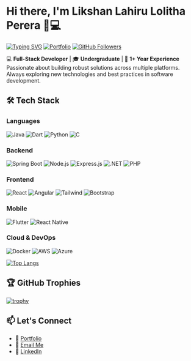 # Hi there, I'm Likshan Lahiru Lolitha Perera 👨💻

[![Typing SVG](https://readme-typing-svg.demolab.com?font=Fira+Code&size=25&duration=4000&pause=1000&color=38C71A&width=435&lines=Full-Stack+Developer;Mobile+App+Enthusiast;Cloud+Solutions+Builder)](https://git.io/typing-svg)
[![Portfolio](https://img.shields.io/badge/Portfolio-FF7139?style=flat&logo=google-chrome&logoColor=white)](https://likshanlahiru.netlify.app/)
[![GitHub Followers](https://img.shields.io/github/followers/yourusername?label=Follow&style=social)](https://github.com/yourusername)

💻 **Full-Stack Developer** | 🎓 **Undergraduate** | 🚀 **1+ Year Experience**  
Passionate about building robust solutions across multiple platforms. Always exploring new technologies and best practices in software development.

## 🛠️ Tech Stack

### **Languages**
![Java](https://img.shields.io/badge/Java-ED8B00?style=flat&logo=openjdk&logoColor=white)
![Dart](https://img.shields.io/badge/Dart-0175C2?style=flat&logo=dart&logoColor=white)
![Python](https://img.shields.io/badge/Python-3776AB?style=flat&logo=python&logoColor=white)
![C](https://img.shields.io/badge/C-00599C?style=flat&logo=c&logoColor=white)

### **Backend**
![Spring Boot](https://img.shields.io/badge/Spring_Boot-6DB33F?style=flat&logo=springboot&logoColor=white)
![Node.js](https://img.shields.io/badge/Node.js-339933?style=flat&logo=nodedotjs&logoColor=white)
![Express.js](https://img.shields.io/badge/Express.js-000000?style=flat&logo=express&logoColor=white)
![.NET](https://img.shields.io/badge/.NET-512BD4?style=flat&logo=dotnet&logoColor=white)
![PHP](https://img.shields.io/badge/PHP-777BB4?style=flat&logo=php&logoColor=white)

### **Frontend**
![React](https://img.shields.io/badge/React-20232A?style=flat&logo=react&logoColor=61DAFB)
![Angular](https://img.shields.io/badge/Angular-DD0031?style=flat&logo=angular&logoColor=white)
![Tailwind](https://img.shields.io/badge/Tailwind_CSS-38B2AC?style=flat&logo=tailwind-css&logoColor=white)
![Bootstrap](https://img.shields.io/badge/Bootstrap-7952B3?style=flat&logo=bootstrap&logoColor=white)

### **Mobile**
![Flutter](https://img.shields.io/badge/Flutter-02569B?style=flat&logo=flutter&logoColor=white)
![React Native](https://img.shields.io/badge/React_Native-20232A?style=flat&logo=react&logoColor=61DAFB)

### **Cloud & DevOps**
![Docker](https://img.shields.io/badge/Docker-2496ED?style=flat&logo=docker&logoColor=white)
![AWS](https://img.shields.io/badge/AWS-232F3E?style=flat&logo=amazonaws&logoColor=white)
![Azure](https://img.shields.io/badge/Azure-0089D6?style=flat&logo=microsoftazure&logoColor=white)



[![Top Langs](https://github-readme-stats.vercel.app/api/top-langs/?username=yourusername&layout=compact&theme=radical)](https://github.com/yourusername)

## 🏆 GitHub Trophies
[![trophy](https://github-profile-trophy.vercel.app/?username=yourusername&theme=onedark&row=2&column=4)](https://github.com/ryo-ma/github-profile-trophy)

## 📫 Let's Connect
- 🔗 [Portfolio](https://likshanlahiru.netlify.app/)
- 📧 [Email Me](mailto:lahiru212001@gmail.com)
- 💼 [LinkedIn](https://www.linkedin.com/in/likshan-lahiru/)
